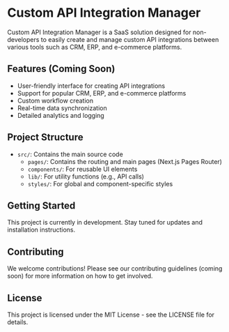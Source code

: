 # Custom API Integration Manager

Custom API Integration Manager is a SaaS solution designed for non-developers to easily create and manage custom API integrations between various tools such as CRM, ERP, and e-commerce platforms.

## Features (Coming Soon)

- User-friendly interface for creating API integrations
- Support for popular CRM, ERP, and e-commerce platforms
- Custom workflow creation
- Real-time data synchronization
- Detailed analytics and logging

## Project Structure

- `src/`: Contains the main source code
  - `pages/`: Contains the routing and main pages (Next.js Pages Router)
  - `components/`: For reusable UI elements
  - `lib/`: For utility functions (e.g., API calls)
  - `styles/`: For global and component-specific styles

## Getting Started

This project is currently in development. Stay tuned for updates and installation instructions.

## Contributing

We welcome contributions! Please see our contributing guidelines (coming soon) for more information on how to get involved.

## License

This project is licensed under the MIT License - see the LICENSE file for details.
